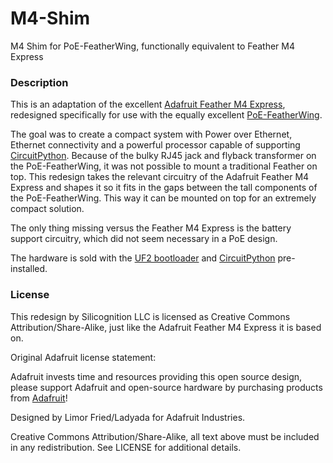 # M4-Shim
M4 Shim for PoE-FeatherWing, functionally equivalent to Feather M4 Express

### Description

This is an adaptation of the excellent
[Adafruit Feather M4 Express](https://github.com/adafruit/Adafruit-Feather-M4-Express-PCB),
redesigned specifically for use with the equally excellent
[PoE-FeatherWing](https://hackaday.io/project/168356-poe-featherwing).

The goal was to create a compact system with Power over Ethernet, Ethernet connectivity and
a powerful processor capable of supporting [CircuitPython](https://circuitpython.org/).
Because of the bulky RJ45 jack and flyback transformer on the PoE-FeatherWing, it was not
possible to mount a traditional Feather on top.  This redesign takes the relevant circuitry
of the Adafruit Feather M4 Express and shapes it so it fits in the gaps between the
tall components of the PoE-FeatherWing.  This way it can be mounted on top for an extremely
compact solution.

The only thing missing versus the Feather M4 Express is the battery support circuitry,
which did not seem necessary in a PoE design.

The hardware is sold with the [UF2 bootloader](https://github.com/adafruit/uf2-samdx1)
and [CircuitPython](https://github.com/adafruit/circuitpython) pre-installed.

### License

This redesign by Silicognition LLC is licensed as Creative Commons Attribution/Share-Alike,
just like the Adafruit Feather M4 Express it is based on.

Original Adafruit license statement:

Adafruit invests time and resources providing this open source design, please support Adafruit and open-source hardware by purchasing products from [Adafruit](https://www.adafruit.com)!

Designed by Limor Fried/Ladyada for Adafruit Industries.

Creative Commons Attribution/Share-Alike, all text above must be included in any redistribution. See LICENSE for additional details.

